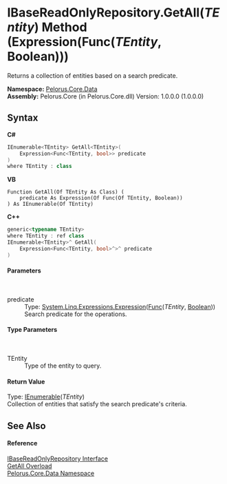 # IBaseReadOnlyRepository.GetAll(*TEntity*) Method (Expression(Func(*TEntity*, Boolean)))
 

Returns a collection of entities based on a search predicate.

**Namespace:**&nbsp;<a href="E27DB326">Pelorus.Core.Data</a><br />**Assembly:**&nbsp;Pelorus.Core (in Pelorus.Core.dll) Version: 1.0.0.0 (1.0.0.0)

## Syntax

**C#**<br />
``` C#
IEnumerable<TEntity> GetAll<TEntity>(
	Expression<Func<TEntity, bool>> predicate
)
where TEntity : class

```

**VB**<br />
``` VB
Function GetAll(Of TEntity As Class) ( 
	predicate As Expression(Of Func(Of TEntity, Boolean))
) As IEnumerable(Of TEntity)
```

**C++**<br />
``` C++
generic<typename TEntity>
where TEntity : ref class
IEnumerable<TEntity>^ GetAll(
	Expression<Func<TEntity, bool>^>^ predicate
)
```


#### Parameters
&nbsp;<dl><dt>predicate</dt><dd>Type: <a href="http://msdn2.microsoft.com/en-us/library/bb335710" target="_blank">System.Linq.Expressions.Expression</a>(<a href="http://msdn2.microsoft.com/en-us/library/bb549151" target="_blank">Func</a>(*TEntity*, <a href="http://msdn2.microsoft.com/en-us/library/a28wyd50" target="_blank">Boolean</a>))<br />Search predicate for the operations.</dd></dl>

#### Type Parameters
&nbsp;<dl><dt>TEntity</dt><dd>Type of the entity to query.</dd></dl>

#### Return Value
Type: <a href="http://msdn2.microsoft.com/en-us/library/9eekhta0" target="_blank">IEnumerable</a>(*TEntity*)<br />Collection of entities that satisfy the search predicate's criteria.

## See Also


#### Reference
<a href="E4B31551">IBaseReadOnlyRepository Interface</a><br /><a href="35872E06">GetAll Overload</a><br /><a href="E27DB326">Pelorus.Core.Data Namespace</a><br />